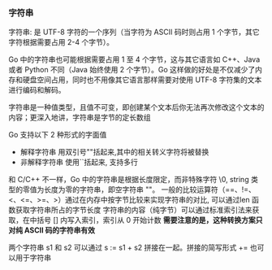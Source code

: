 ### 字符串

字符串: 是 UTF-8 字符的一个序列（当字符为 ASCII 码时则占用 1 个字节，其它字符根据需要占用 2-4 个字节）。 

Go 中的字符串也可能根据需要占用 1 至 4 个字节，这与其它语言如 C++、Java 或者 Python 不同（Java 始终使用 2 个字节）。Go 这样做的好处是不仅减少了内存和硬盘空间占用，同时也不用像其它语言那样需要对使用 UTF-8 字符集的文本进行编码和解码。

字符串是一种值类型，且值不可变，即创建某个文本后你无法再次修改这个文本的内容；更深入地讲，字符串是字节的定长数组

Go 支持以下 2 种形式的字面值
- 解释字符串 用双引号""括起来,其中的相关转义字符将被替换
- 非解释字符串 使用``括起来, 支持多行

和 C/C++ 不一样，Go 中的字符串是根据长度限定，而非特殊字符 \0, string 类型的零值为长度为零的字符串，即空字符串 ""。 
一般的比较运算符（==、!=、<、<=、>=、>）通过在内存中按字节比较来实现字符串的对比, 可以通过len 函数获取字符串所占的字节长度
字符串的内容（纯字节）可以通过标准索引法来获取，在中括号 [] 内写入索引，索引从 0 开始计数 **需要注意的是，这种转换方案只对纯 ASCII 码的字符串有效**

两个字符串 s1 和 s2 可以通过 s := s1 + s2 拼接在一起。拼接的简写形式 += 也可以用于字符串 
